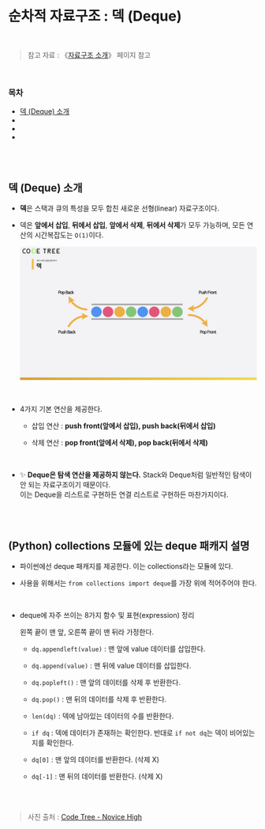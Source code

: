 # 순차적 자료구조 : 덱 (Deque)

<br/>

> 참고 자료 : 《<a href="https://github.com/SangYoonLee1231/TIL/blob/main/DataStructure/data_structure_introduction.md">자료구조 소개</a>》 페이지 참고

<br/>

### 목차

- <a href="">덱 (Deque) 소개</a>
- <a href=""></a>
- <a href=""></a>
- <a href=""></a>

<br/><br/>

## 덱 (Deque) 소개

- <strong>덱</strong>은 스택과 큐의 특성을 모두 합친 새로운 선형(linear) 자료구조이다.

- 덱은 <strong>앞에서 삽입</strong>, <strong>뒤에서 삽입</strong>, <strong>앞에서 삭제</strong>, <strong>뒤에서 삭제</strong>가 모두 가능하며, 모든 연산의 시간복잡도는 <code>O(1)</code>이다.

    <img src="img/deque1.png">

<br/>

- 4가지 기본 연산을 제공한다.

  - 삽입 연산 : <strong>push front(앞에서 삽입), push back(뒤에서 삽입)</strong>

  - 삭제 연산 : <strong>pop front(앞에서 삭제), pop back(뒤에서 삭제)</strong>

<br/>

- ✨ <strong>Deque은 탐색 연산을 제공하지 않는다.</strong> Stack와 Deque처럼 일반적인 탐색이 안 되는 자료구조이기 때문이다.  
  이는 Deque을 리스트로 구현하든 연결 리스트로 구현하든 마찬가지이다.

<br/><br/>

## (Python) collections 모듈에 있는 deque 패캐지 설명

- 파이썬에선 deque 패캐지를 제공한다. 이는 collections라는 모듈에 있다.

- 사용을 위해서는 <code>from collections import deque</code>를 가장 위에 적어주어야 한다.

<br/>

- deque에 자주 쓰이는 8가지 함수 및 표현(expression) 정리

  왼쪽 끝이 맨 앞, 오른쪽 끝이 맨 뒤라 가정한다.

  - <code>dq.appendleft(value)</code> : 맨 앞에 value 데이터를 삽입한다.

  - <code>dq.append(value)</code> :
    맨 뒤에 value 데이터를 삽입한다.

  - <code>dq.popleft()</code> : 맨 앞의 데이터를 삭제 후 반환한다.

  - <code>dq.pop()</code> : 맨 뒤의 데이터를 삭제 후 반환한다.

  - <code>len(dq)</code> : 덱에 남아있는 데이터의 수를 반환한다.

  - <code>if dq</code> : 덱에 데이터가 존재하는 확인한다. 반대로 <code>if not dq</code>는 덱이 비어있는지를 확인한다.

  - <code>dq[0]</code> : 맨 앞의 데이터를 반환한다. (삭제 X)

  - <code>dq[-1]</code> : 맨 뒤의 데이터를 반환한다. (삭제 X)

<br/><br/>

> 사진 출처 : <a href="https://www.codetree.ai/missions">Code Tree - Novice High</a>
